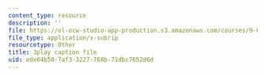 ```yaml
---
content_type: resource
description: ''
file: https://ol-ocw-studio-app-production.s3.amazonaws.com/courses/9-00sc-introduction-to-psychology-fall-2011/ede64b507af33227768b71dbc7652d6d_kD3CswjYb2E.srt
file_type: application/x-subrip
resourcetype: Other
title: 3play caption file
uid: ede64b50-7af3-3227-768b-71dbc7652d6d
---
```

